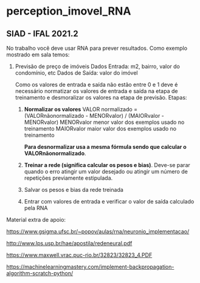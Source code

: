 # perception_imovel_RNA
## SIAD - IFAL 2021.2


No trabalho você deve usar  RNA para prever resultados. Como exemplo mostrado em sala temos:

1. Previsão de preço de imóveis
    Dados Entrada: m2, bairro, valor do condomínio, etc
    Dados de Saída: valor do imóvel


    Como os valores de entrada e saída não estão entre 0 e 1 deve é necessário normatizar os valores de entrada e saída na etapa de treinamento e  desmoralizar os valores na etapa de previsão.
    Etapas:
    1. **Normalizar os valores**
        VALOR normalizado = (VALORnãonormalizado - MENORvalor) / (MAIORvalor - MENORvalor)
        MENORvalor menor valor dos exemplos usado no treinamento
        MAIORvalor  maior valor dos exemplos usado no treinamento
   
        **Para desnormalizar usa a mesma fórmula sendo que calcular o VALORnãonormalizado**.

    2. **Treinar a rede (significa calcular os pesos e bias)**. Deve-se parar quando o erro atingir um valor desejado ou atingir um número de repetições previamente estipulada.
    3. Salvar os pesos e bias da rede treinada
    4. Entrar com valores de entrada e verificar o valor de saída calculado pela RNA

Material extra de apoio: 

https://www.gsigma.ufsc.br/~popov/aulas/rna/neuronio_implementacao/

http://www.lps.usp.br/hae/apostila/redeneural.pdf

https://www.maxwell.vrac.puc-rio.br/32823/32823_4.PDF

https://machinelearningmastery.com/implement-backpropagation-algorithm-scratch-python/
